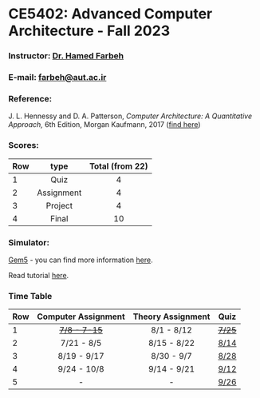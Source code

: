 # CE5402: Advanced Computer Architecture - Fall 2023

### Instructor: [Dr. Hamed Farbeh](https://aut.ac.ir/cv/2158/%D8%AD%D8%A7%D9%85%D8%AF%20%D9%81%D8%B1%D8%A8%D9%87)
### E-mail: [farbeh@aut.ac.ir](mailto:farbeh@aut.ac.ir)

### Reference:
 J. L. Hennessy and D. A. Patterson, *Computer Architecture: A Quantitative Approach,* 6th Edition, Morgan Kaufmann, 2017 ([find here](https://github.com/rezaAdinepour/M.Sc-AUT/tree/main/Advanced%20Computer%20Architecture/Reference))

 ### Scores:
| Row | type | Total (from 22) |
| --- | :-:  | :-: |  
| 1 | Quiz | 4 |
| 2 | Assignment | 4 |
| 3 | Project | 4 |
| 4 | Final | 10 |

### Simulator:
[Gem5](https://www.gem5.org/) - you can find more information [here](https://www.gem5.org/getting_started/).

Read tutorial [here](https://github.com/rezaAdinepour/M.Sc-AUT/tree/main/Advanced%20Computer%20Architecture/HWs/Simulation/Gem5_Tutorial.pdf).

### Time Table
| Row | Computer Assignment | Theory Assignment | Quiz |
| --- | :-:  | :-: | :-: |  
| 1 | [~~7/8 - 7-15~~](https://github.com/rezaAdinepour/M.Sc-AUT/tree/main/Advanced%20Computer%20Architecture/HWs/Simulation/HW01) | 8/1 - 8/12 | [~~7/25~~](https://github.com/rezaAdinepour/M.Sc-AUT/tree/main/Advanced%20Computer%20Architecture/Quiz/Quiz%201) |
| 2 | 7/21 - 8/5 | 8/15 - 8/22 | [8/14](https://github.com/rezaAdinepour/M.Sc-AUT/tree/main/Advanced%20Computer%20Architecture/Quiz/Quiz%202) |
| 3 | 8/19 - 9/17 | 8/30 - 9/7 | [8/28](https://github.com/rezaAdinepour/M.Sc-AUT/tree/main/Advanced%20Computer%20Architecture/Quiz/Quiz%203) |
| 4 | 9/24 - 10/8 | 9/14 - 9/21 | [9/12](https://github.com/rezaAdinepour/M.Sc-AUT/tree/main/Advanced%20Computer%20Architecture/Quiz/Quiz%204) |
| 5 | - | - | [9/26](https://github.com/rezaAdinepour/M.Sc-AUT/tree/main/Advanced%20Computer%20Architecture/Quiz/Quiz%205) |
